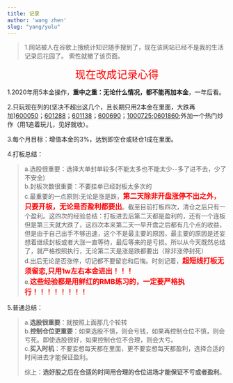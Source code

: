 ```yaml
---
title: 记录
author: 'wang zhen'
slug: "yang/yulu"
---
```


> 1.网站被人在谷歌上搜统计知识随手搜到了，现在该网站已经不是我的生活记录后花园了。
>   索性就撤了该页面。
> 

<center><font size=5 color="red">现在改成记录心得</font></center>

1.2020年用5本金操作，**重中之重：无论什么情况，都不能再加本金**，一年后看。

2.只玩现在列的(坚决不超出这几个，且长期只用2本金在里面，大跌再加)[600050](http://quotes.money.163.com/trade/lsjysj_600050.html#01b07)；[601288](http://quotes.money.163.com/trade/lsjysj_601288.html#01b07)；[601138](http://quotes.money.163.com/trade/lsjysj_601138.html#01b07)；[600690](http://quotes.money.163.com/trade/lsjysj_600690.html#01b07)；[1000725](http://quotes.money.163.com/1000725.html#9b01);[0601860](http://quotes.money.163.com/0601860.html#9b01);外加一个热门炒作（用1追着玩儿，见好就收）。

3.每个月目标：增值本金的3%，达到即空仓或轻仓1成在里面。

4.打板总结：

> a.选股很重要：选择大单封单较多(不能太多也不能太少--多了进不去，少了不安全)<br>
> b.封板次数很重要：不要挂单已经封板太多次的<br>
> c.最重要的一点原则:无论是涨是跌，<b><font size=3 color="red">第二天除非开盘涨停不出之外，只要开板，无论是否盈利都要出</font></b>。截至目前打板四次，清仓之后只有一个盈利。这四次的经验总结：打板进去后第二天都是盈利的，还有一个连板但是第三天就大跌了，这四次本来第二天一早开盘之后都有几个点的收益，但是由于自己出手不够迅速，这个不是最主要的原因，最主要的原因是还妄想着继续封板或者大涨一直等待，最后等来的是亏损。所以从今天既然总结了，就严格按照执行，无论第二天是涨是跌都要出（除非涨停封死）<br>
> d.出后无论是否涨停，切记都不要留恋和后悔。时刻记着，<b><font size=3 color="red">超短线打板无须留恋,只用1w左右本金进出！！！</font></b><br>
> e.<b><font size=3 color="red">这些经验都是用鲜红的RMB练习的，一定要严格执行！！！！！！！！</font></b><br>

5.普通总结：

> a.**选股很重要**：就按照上面那几个轮转<br>
> b.**控制仓位更重要**：如果选股不慎，则会亏钱，如果再控制仓位不慎，则会亏死。即使选股很好，如果控制仓位不合理，则会大亏。<br>
> c.**买入时机**：不要妄想每天都在里面，更不要妄想每天都盈利，选择合适的时间进去才能保证盈利。<br>
> 
> 综上：**选好股之后在合适的时间用合理的仓位进场才能保证不亏或者盈利**。

